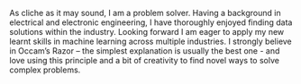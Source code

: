 <!--### Hi there 👋-->

As cliche as it may sound, I am a problem solver. Having a background in electrical and electronic engineering, I have thoroughly enjoyed finding data solutions within the industry. Looking forward I am eager to apply my new learnt skills in machine learning across multiple industries. I strongly believe in Occam’s Razor – the simplest explanation is usually the best one - and love using this principle and a bit of creativity to find novel ways to solve complex problems.

<!--
**tiff-woodley/tiff-woodley** is a ✨ _special_ ✨ repository because its `README.md` (this file) appears on your GitHub profile.

Here are some ideas to get you started:

- 🔭 I’m currently working on ...
- 🌱 I’m currently learning ...
- 👯 I’m looking to collaborate on ...
- 🤔 I’m looking for help with ...
- 💬 Ask me about ...
- 📫 How to reach me: ...
- 😄 Pronouns: ...
- ⚡ Fun fact: ...
-->
